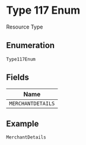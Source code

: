 
# Type 117 Enum

Resource Type

## Enumeration

`Type117Enum`

## Fields

| Name |
|  --- |
| `MERCHANTDETAILS` |

## Example

```
MerchantDetails
```

